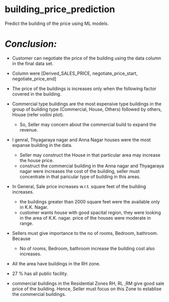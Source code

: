 # building_price_prediction
Predict the building of the price using ML models.

# ***Conclusion:***

* Customer can negotiate the price of the building using the data column in the  final data set.

* Column were [Derived_SALES_PRICE,	negotiate_price_start,	negotiate_price_end]

* The price of the buildings is increases only when the following factor covered in the building.

* Commercial type buildings are the most expensive type buildings in the group of building type (Commercial, House, Others) followed by others, House (refer voilini plot).

  * So, Seller may concern about the commercial build to expand the revenue.

* I genral, Thyagaraya nagar and Anna Nagar houses were the most expanse building in the data.

  * Seller may construct the House in that particular area may increase the house price.
  * construct the commercial building in the Anna nagar and Thyagaraya nagar were increases the cost of the building, seller must concentrate in that paricular type of building in this areas.

* In General, Sale price increases w.r.t. square feet of the building increases.
  * the buildings greater than 2000 square feet were the available only in K.K. Nagar. 
  * customer wants house with good spacital region, they were looking in the area of K.K. nagar. price of the houses were moderate in range.

* Sellers must give importance to the no of rooms, Bedroom, bathroom. Because 
  * No of rooms, Bedroom, bathroom increase the building cost also increases.

* All the area have buildings in the RH zone.

* 27 % has all public facility.

* commercial buildings in the Residential Zones RH, RL ,RM give good sale price of the building. Hence, Seller must focus on this Zone to establise the commercial buildings.
